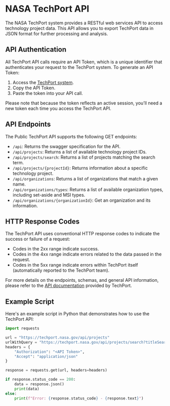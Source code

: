 # NASA TechPort API

The NASA TechPort system provides a RESTful web services API to access technology project data. This API allows you to export TechPort data in JSON format for further processing and analysis.

## API Authentication

All TechPort API calls require an API Token, which is a unique identifier that authenticates your request to the TechPort system. To generate an API Token:

1. Access the [TechPort system](https://techport.nasa.gov/help/articles/api).
2. Copy the API Token.
3. Paste the token into your API call.

Please note that because the token reflects an active session, you’ll need a new token each time you access the TechPort API.

## API Endpoints

The Public TechPort API supports the following GET endpoints:

- `/api`: Returns the swagger specification for the API.
- `/api/projects`: Returns a list of available technology project IDs.
- `/api/projects/search`: Returns a list of projects matching the search term.
- `/api/projects/{projectId}`: Returns information about a specific technology project.
- `/api/organizations`: Returns a list of organizations that match a given name.
- `/api/organizations/types`: Returns a list of available organization types, including set-aside and MSI types.
- `/api/organizations/{organizationId}`: Get an organization and its information.

## HTTP Response Codes

The TechPort API uses conventional HTTP response codes to indicate the success or failure of a request:

- Codes in the 2xx range indicate success.
- Codes in the 4xx range indicate errors related to the data passed in the request.
- Codes in the 5xx range indicate errors within TechPort itself (automatically reported to the TechPort team).

For more details on the endpoints, schemas, and general API information, please refer to the [API documentation](https://techport.nasa.gov/help/articles/api) provided by TechPort.

## Example Script

Here's an example script in Python that demonstrates how to use the TechPort API:

```python
import requests

url = "https://techport.nasa.gov/api/projects"
urlWithQuery = "https://techport.nasa.gov/api/projects/search?titleSearch=solar%20electric%20propulsion"
headers = {
    "Authorization": "<API Token>",
    "Accept": "application/json"
}

response = requests.get(url, headers=headers)

if response.status_code == 200:
    data = response.json()
    print(data)
else:
    print(f"Error: {response.status_code} - {response.text}")
